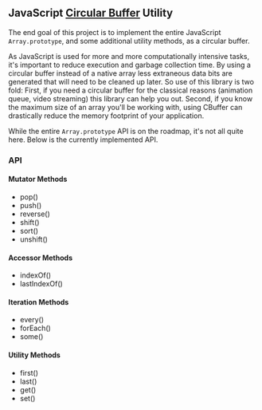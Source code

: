 ## JavaScript [Circular Buffer](http://en.wikipedia.org/wiki/Circular_buffer) Utility

The end goal of this project is to implement the entire JavaScript `Array.prototype`, and some
additional utility methods, as a circular buffer.

As JavaScript is used for more and more computationally intensive tasks, it's important to reduce
execution and garbage collection time. By using a circular buffer instead of a native array less
extraneous data bits are generated that will need to be cleaned up later. So use of this library is
two fold: First, if you need a circular buffer for the classical reasons (animation queue, video
streaming) this library can help you out. Second, if you know the maximum size of an array you'll be
working with, using CBuffer can drastically reduce the memory footprint of your application.

While the entire `Array.prototype` API is on the roadmap, it's not all quite here. Below is the
currently implemented API.


### API

#### Mutator Methods

* pop()
* push()
* reverse()
* shift()
* sort()
* unshift()

#### Accessor Methods

* indexOf()
* lastIndexOf()

#### Iteration Methods

* every()
* forEach()
* some()

#### Utility Methods

* first()
* last()
* get()
* set()
